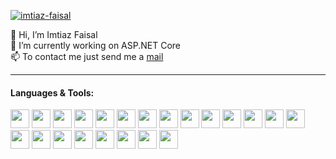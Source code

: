 <p align="left" dir="auto"> <a target="_blank" rel="noopener noreferrer" href="https://camo.githubusercontent.com/540580dcce6e90d4aebd5e07b40f66d3e8eab0087e81ce63383eaab786e922e6/68747470733a2f2f6b6f6d617265762e636f6d2f67687076632f3f757365726e616d653d6173696d612d63686f776468757279266c6162656c3d50726f66696c65253230766965777326636f6c6f723d313239653030267374796c653d706c6173746963"><img src="https://camo.githubusercontent.com/540580dcce6e90d4aebd5e07b40f66d3e8eab0087e81ce63383eaab786e922e6/68747470733a2f2f6b6f6d617265762e636f6d2f67687076632f3f757365726e616d653d6173696d612d63686f776468757279266c6162656c3d50726f66696c65253230766965777326636f6c6f723d313239653030267374796c653d706c6173746963" alt="imtiaz-faisal" data-canonical-src="https://komarev.com/ghpvc/?username=imtiaz-faisal&amp;label=Profile%20views&amp;color=129e00&amp;style=plastic" style="max-width: 100%;"></a> </p>

 👋 Hi, I’m Imtiaz Faisal <br>
 🌱 I’m currently working on ASP.NET Core <br>
 📫 To contact me just send me a <a href="mailto:imtiaz.faisal05@gmail.com"><i class="fa fa-envelope"></i>mail</a> <br> <hr>

<h4>Languages & Tools: </h4>
<div>
<img src="https://cdn2.iconfinder.com/data/icons/social-flat-buttons-3/512/html5-512.png" width="30px" />
<img src="https://cdn4.iconfinder.com/data/icons/social-media-logos-6/512/121-css3-512.png" width="30px" />
<img src="https://cdn3.iconfinder.com/data/icons/font-awesome-brands/576/bootstrap-512.png" width="30px" />
<img src="https://cdn2.iconfinder.com/data/icons/designer-skills/128/code-programming-javascript-software-develop-command-language-512.png" width="30px" />
  
<img src="https://cdn3.iconfinder.com/data/icons/popular-services-brands/512/jquery-512.png" width="30px" />
<img src="https://cdn0.iconfinder.com/data/icons/coding-12/100/Curly_brackets-512.png" width="30px" />
<img src="https://cdn3.iconfinder.com/data/icons/teenyicons-solid-vol-1/15/c-sharp-512.png" width="30px" />
<img src="https://cdn3.iconfinder.com/data/icons/social-media-2169/24/social_media_social_media_logo_dot_net-512.png" width="30px" />
  
<img src="https://cdn4.iconfinder.com/data/icons/logos-and-brands/512/2_Microsoft_Access_logo_logos-512.png" width="30px" />
<img src="https://cdn4.iconfinder.com/data/icons/social-media-logos-6/512/79-excel-512.png" width="30px" />
<img src="https://cdn0.iconfinder.com/data/icons/social-network-7/50/14-512.png" width="30px" />
<img src="https://cdn0.iconfinder.com/data/icons/social-media-logo-4/32/Social_Media_vs_code_visual_studio_code-512.png" width="30px" />
  
<img src="https://cdn1.iconfinder.com/data/icons/microsoft-product-2/512/29_Microsoft_Visio-512.png" width="30px" />
<img src="https://cdn2.iconfinder.com/data/icons/coding-and-development-soft-fill/60/SQL-Database-programming-developer-software-query-language-512.png" width="30px" />
<img src="https://cdn3.iconfinder.com/data/icons/teenyicons-solid-vol-3/15/typescript-512.png" width="30px" />
  
<img src="https://cdn0.iconfinder.com/data/icons/font-awesome-brands-vol-1/512/font-awesome-512.png" width="30px" />
<img src="https://cdn2.iconfinder.com/data/icons/programming-75/512/MVC-model-view-controller-512.png" width="30px" />
<img src="https://cdn2.iconfinder.com/data/icons/coding-files-extensions/512/coding-file-extension-api-512.png" width="30px" />
<img src="https://cdn3.iconfinder.com/data/icons/social-media-2169/24/social_media_social_media_logo_git-512.png" width="30px" />
  
<img src="https://cdn2.iconfinder.com/data/icons/coding-and-development-flat/60/Object-Oriented-Programming-program-developer-512.png" width="30px" />
<img src="https://cdn2.iconfinder.com/data/icons/social-icons-33/128/Github-512.png" width="30px" />
<img src="https://cdn4.iconfinder.com/data/icons/logos-and-brands/512/144_Gitlab_logo_logos-512.png" width="30px" />
  
</div>
